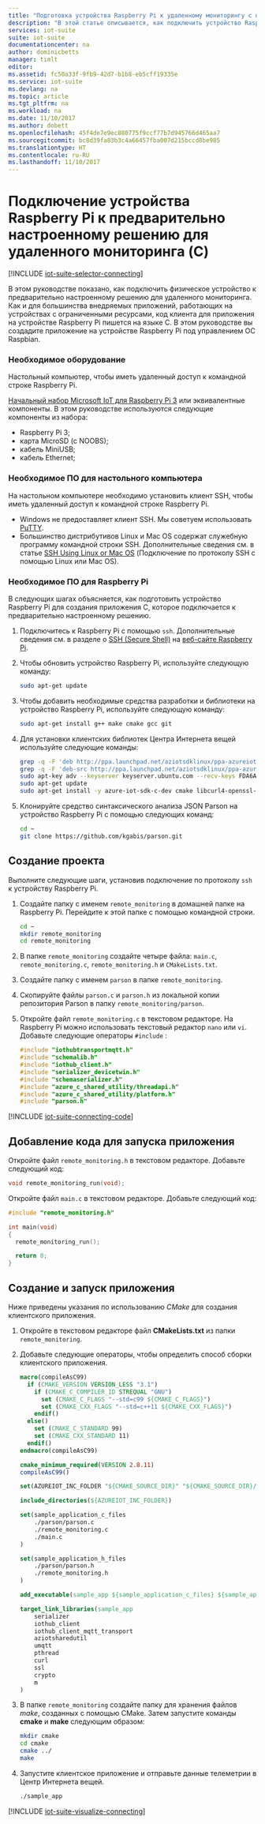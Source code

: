 ```yaml
---
title: "Подготовка устройства Raspberry Pi к удаленному мониторингу с помощью C в Azure | Документация Майкрософт"
description: "В этой статье описывается, как подключить устройство Raspberry Pi к предварительно настроенному решению для удаленного мониторинга из набора Azure IoT Suite с помощью приложения, написанного на C."
services: iot-suite
suite: iot-suite
documentationcenter: na
author: dominicbetts
manager: timlt
editor: 
ms.assetid: fc50a33f-9fb9-42d7-b1b8-eb5cff19335e
ms.service: iot-suite
ms.devlang: na
ms.topic: article
ms.tgt_pltfrm: na
ms.workload: na
ms.date: 11/10/2017
ms.author: dobett
ms.openlocfilehash: 45f4de7e9ec880775f9ccf77b7d945766d465aa7
ms.sourcegitcommit: bc8d39fa83b3c4a66457fba007d215bccd8be985
ms.translationtype: HT
ms.contentlocale: ru-RU
ms.lasthandoff: 11/10/2017
---
```

# <a name="connect-your-raspberry-pi-device-to-the-remote-monitoring-preconfigured-solution-c"></a>Подключение устройства Raspberry Pi к предварительно настроенному решению для удаленного мониторинга (C)

[!INCLUDE [iot-suite-selector-connecting](../../includes/iot-suite-selector-connecting.md)]

В этом руководстве показано, как подключить физическое устройство к предварительно настроенному решению для удаленного мониторинга. Как и для большинства внедряемых приложений, работающих на устройствах с ограниченными ресурсами, код клиента для приложения на устройстве Raspberry Pi пишется на языке C. В этом руководстве вы создадите приложение на устройстве Raspberry Pi под управлением ОС Raspbian.

### <a name="required-hardware"></a>Необходимое оборудование

Настольный компьютер, чтобы иметь удаленный доступ к командной строке Raspberry Pi.

[Начальный набор Microsoft IoT для Raspberry Pi 3](https://azure.microsoft.com/develop/iot/starter-kits/) или эквивалентные компоненты. В этом руководстве используются следующие компоненты из набора:

- Raspberry Pi 3;
- карта MicroSD (с NOOBS);
- кабель MiniUSB;
- кабель Ethernet;

### <a name="required-desktop-software"></a>Необходимое ПО для настольного компьютера

На настольном компьютере необходимо установить клиент SSH, чтобы иметь удаленный доступ к командной строке Raspberry Pi.

- Windows не предоставляет клиент SSH. Мы советуем использовать [PuTTY](http://www.putty.org/).
- Большинство дистрибутивов Linux и Mac OS содержат служебную программу командной строки SSH. Дополнительные сведения см. в статье [SSH Using Linux or Mac OS](https://www.raspberrypi.org/documentation/remote-access/ssh/unix.md) (Подключение по протоколу SSH с помощью Linux или Mac OS).

### <a name="required-raspberry-pi-software"></a>Необходимое ПО для Raspberry Pi

В следующих шагах объясняется, как подготовить устройство Raspberry Pi для создания приложения C, которое подключается к предварительно настроенному решению.

1. Подключитесь к Raspberry Pi с помощью `ssh`. Дополнительные сведения см. в разделе о [SSH (Secure Shell)](https://www.raspberrypi.org/documentation/remote-access/ssh/README.md) на [веб-сайте Raspberry Pi](https://www.raspberrypi.org/).

1. Чтобы обновить устройство Raspberry Pi, используйте следующую команду:

    ```sh
    sudo apt-get update
    ```

1. Чтобы добавить необходимые средства разработки и библиотеки на устройство Raspberry Pi, используйте следующую команду:

    ```sh
    sudo apt-get install g++ make cmake gcc git
    ```

1. Для установки клиентских библиотек Центра Интернета вещей используйте следующие команды:

    ```sh
    grep -q -F 'deb http://ppa.launchpad.net/aziotsdklinux/ppa-azureiot/ubuntu vivid main' /etc/apt/sources.list || sudo sh -c "echo 'deb http://ppa.launchpad.net/aziotsdklinux/ppa-azureiot/ubuntu vivid main' >> /etc/apt/sources.list"
    grep -q -F 'deb-src http://ppa.launchpad.net/aziotsdklinux/ppa-azureiot/ubuntu vivid main' /etc/apt/sources.list || sudo sh -c "echo 'deb-src http://ppa.launchpad.net/aziotsdklinux/ppa-azureiot/ubuntu vivid main' >> /etc/apt/sources.list"
    sudo apt-key adv --keyserver keyserver.ubuntu.com --recv-keys FDA6A393E4C2257F
    sudo apt-get update
    sudo apt-get install -y azure-iot-sdk-c-dev cmake libcurl4-openssl-dev git-core
    ```

1. Клонируйте средство синтаксического анализа JSON Parson на устройство Raspberry Pi с помощью следующих команд:

    ```sh
    cd ~
    git clone https://github.com/kgabis/parson.git
    ```

## <a name="create-a-project"></a>Создание проекта

Выполните следующие шаги, установив подключение по протоколу `ssh` к устройству Raspberry Pi.

1. Создайте папку с именем `remote_monitoring` в домашней папке на Raspberry Pi. Перейдите к этой папке с помощью командной строки.

    ```sh
    cd ~
    mkdir remote_monitoring
    cd remote_monitoring
    ```

1. В папке `remote_monitoring` создайте четыре файла: `main.c`, `remote_monitoring.c`, `remote_monitoring.h` и `CMakeLists.txt`.

1. Создайте папку с именем `parson` в папке `remote_monitoring`.

1. Скопируйте файлы `parson.c` и `parson.h` из локальной копии репозитория Parson в папку `remote_monitoring/parson`.

1. Откройте файл `remote_monitoring.c` в текстовом редакторе. На Raspberry Pi можно использовать текстовый редактор `nano` или `vi`. Добавьте следующие операторы `#include` :

    ```c
    #include "iothubtransportmqtt.h"
    #include "schemalib.h"
    #include "iothub_client.h"
    #include "serializer_devicetwin.h"
    #include "schemaserializer.h"
    #include "azure_c_shared_utility/threadapi.h"
    #include "azure_c_shared_utility/platform.h"
    #include "parson.h"
    ```

[!INCLUDE [iot-suite-connecting-code](../../includes/iot-suite-connecting-code.md)]

## <a name="add-code-to-run-the-app"></a>Добавление кода для запуска приложения

Откройте файл `remote_monitoring.h` в текстовом редакторе. Добавьте следующий код:

```c
void remote_monitoring_run(void);
```

Откройте файл `main.c` в текстовом редакторе. Добавьте следующий код:

```c
#include "remote_monitoring.h"

int main(void)
{
  remote_monitoring_run();

  return 0;
}
```

## <a name="build-and-run-the-application"></a>Создание и запуск приложения

Ниже приведены указания по использованию *CMake* для создания клиентского приложения.

1. Откройте в текстовом редакторе файл **CMakeLists.txt** из папки `remote_monitoring`.

1. Добавьте следующие операторы, чтобы определить способ сборки клиентского приложения.

    ```cmake
    macro(compileAsC99)
      if (CMAKE_VERSION VERSION_LESS "3.1")
        if (CMAKE_C_COMPILER_ID STREQUAL "GNU")
          set (CMAKE_C_FLAGS "--std=c99 ${CMAKE_C_FLAGS}")
          set (CMAKE_CXX_FLAGS "--std=c++11 ${CMAKE_CXX_FLAGS}")
        endif()
      else()
        set (CMAKE_C_STANDARD 99)
        set (CMAKE_CXX_STANDARD 11)
      endif()
    endmacro(compileAsC99)

    cmake_minimum_required(VERSION 2.8.11)
    compileAsC99()

    set(AZUREIOT_INC_FOLDER "${CMAKE_SOURCE_DIR}" "${CMAKE_SOURCE_DIR}/parson" "/usr/include/azureiot" "/usr/include/azureiot/inc")

    include_directories(${AZUREIOT_INC_FOLDER})

    set(sample_application_c_files
        ./parson/parson.c
        ./remote_monitoring.c
        ./main.c
    )

    set(sample_application_h_files
        ./parson/parson.h
        ./remote_monitoring.h
    )

    add_executable(sample_app ${sample_application_c_files} ${sample_application_h_files})

    target_link_libraries(sample_app
        serializer
        iothub_client
        iothub_client_mqtt_transport
        aziotsharedutil
        umqtt
        pthread
        curl
        ssl
        crypto
        m
    )
    ```

1. В папке `remote_monitoring` создайте папку для хранения файлов *make*, созданных с помощью CMake. Затем запустите команды **cmake** и **make** следующим образом:

    ```sh
    mkdir cmake
    cd cmake
    cmake ../
    make
    ```

1. Запустите клиентское приложение и отправьте данные телеметрии в Центр Интернета вещей.

    ```sh
    ./sample_app
    ```

[!INCLUDE [iot-suite-visualize-connecting](../../includes/iot-suite-visualize-connecting.md)]
